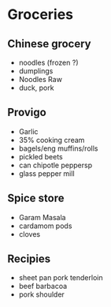 # Groceries

## Chinese grocery

- noodles (frozen ?)
- dumplings
- Noodles Raw
- duck, pork

## Provigo

- Garlic
- 35% cooking cream
- bagels/eng muffins/rolls
- pickled beets
- can chipotle peppersp
- glass pepper mill

## Spice store

- Garam Masala
- cardamom pods
- cloves

## Recipies

- sheet pan pork tenderloin
- beef barbacoa
- pork shoulder
